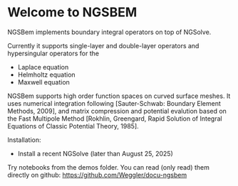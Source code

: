 # Welcome to NGSBEM

NGSBem implements boundary integral operators on top of NGSolve.

Currently it supports single-layer and double-layer operators and hypersingular operators for the

* Laplace equation
* Helmholtz equation
* Maxwell equation

NGSBem supports high order function spaces on curved surface meshes.
It uses numerical integration following [Sauter-Schwab: Boundary Element Methods, 2009], and matrix compression and potential evalution based on the Fast Multipole Method  [Rokhlin, Greengard, Rapid Solution of Integral Equations of Classic Potential Theory, 1985].


Installation:

* Install a recent NGSolve (later than August 25, 2025)

Try notebooks from the demos folder.
You can read (only read) them directly on github: https://github.com/Weggler/docu-ngsbem


```{tableofcontents}
```

